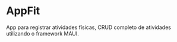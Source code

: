 # AppFit

App para registrar atividades físicas, CRUD completo de atividades utilizando o framework MAUI.


